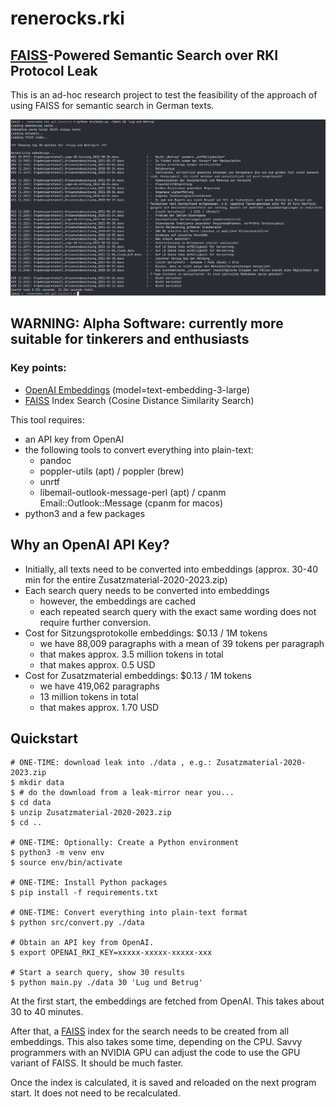 # renerocks.rki

## [FAISS](https://github.com/facebookresearch/faiss)-Powered Semantic Search over RKI Protocol Leak

This is an ad-hoc research project to test the feasibility of the approach of
using FAISS for semantic search in German texts.

![](./demo/rki.demo.png)

## WARNING: Alpha Software: currently more suitable for tinkerers and enthusiasts


### Key points:

- [OpenAI
  Embeddings](https://platform.openai.com/docs/guides/embeddings/what-are-embeddings) (model=text-embedding-3-large)
- [FAISS](https://github.com/facebookresearch/faiss) Index Search (Cosine Distance Similarity Search)


This tool requires:

- an API key from OpenAI
- the following tools to convert everything into plain-text:
    - pandoc
    - poppler-utils (apt) / poppler (brew)
    - unrtf
    - libemail-outlook-message-perl (apt) / cpanm Email::Outlook::Message (cpanm
      for macos)
- python3 and a few packages

## Why an OpenAI API Key?

- Initially, all texts need to be converted into embeddings (approx. 30-40 min
  for the entire Zusatzmaterial-2020-2023.zip)
- Each search query needs to be converted into embeddings
    - however, the embeddings are cached
    - each repeated search query with the exact same wording does not require
      further conversion.
- Cost for Sitzungsprotokolle embeddings: $0.13 / 1M tokens
    - we have 88,009 paragraphs with a mean of 39 tokens per paragraph
    - that makes approx. 3.5 million tokens in total
    - that makes approx. 0.5 USD
- Cost for Zusatzmaterial embeddings: $0.13 / 1M tokens
    - we have 419,062 paragraphs
    - 13 million tokens in total
    - that makes approx. 1.70 USD

## Quickstart

```shell
# ONE-TIME: download leak into ./data , e.g.: Zusatzmaterial-2020-2023.zip
$ mkdir data 
$ # do the download from a leak-mirror near you...
$ cd data
$ unzip Zusatzmaterial-2020-2023.zip
$ cd ..

# ONE-TIME: Optionally: Create a Python environment
$ python3 -m venv env
$ source env/bin/activate

# ONE-TIME: Install Python packages
$ pip install -f requirements.txt

# ONE-TIME: Convert everything into plain-text format
$ python src/convert.py ./data

# Obtain an API key from OpenAI.
$ export OPENAI_RKI_KEY=xxxxx-xxxxx-xxxxx-xxx

# Start a search query, show 30 results
$ python main.py ./data 30 'Lug und Betrug'
```

At the first start, the embeddings are fetched from OpenAI. This takes about 30
to 40 minutes.

After that, a [FAISS](https://github.com/facebookresearch/faiss) index for the
search needs to be created from all embeddings. This also takes some time,
depending on the CPU. Savvy programmers with an NVIDIA GPU can adjust the code
to use the GPU variant of FAISS. It should be much faster.

Once the index is calculated, it is saved and reloaded on the next program
start. It does not need to be recalculated.

